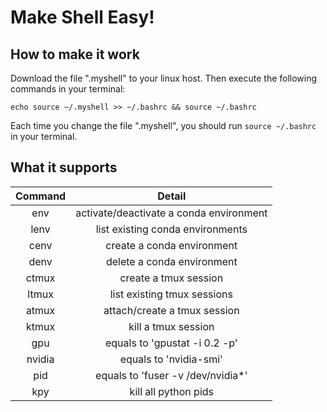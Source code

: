 # Make Shell Easy!
## How to make it work
Download the file ".myshell" to your linux host. 
Then execute the following commands in your terminal:
```shell
echo source ~/.myshell >> ~/.bashrc && source ~/.bashrc
```
Each time you change the file ".myshell", you should run ```source ~/.bashrc``` in your terminal.

## What it supports

| Command |                 Detail                  |
| :-----: | :-------------------------------------: |
|   env   | activate/deactivate a conda environment |
|  lenv   |    list existing conda environments     |
|  cenv   |       create a conda environment        |
|  denv   |       delete a conda environment        |
|  ctmux  |          create a tmux session          |
|  ltmux  |       list existing tmux sessions       |
|  atmux  |      attach/create a tmux session       |
|  ktmux  |           kill a tmux session           |
|   gpu   |      equals to 'gpustat -i 0.2 -p'      |
| nvidia  |         equals to 'nvidia-smi'          |
|   pid   |    equals to 'fuser -v /dev/nvidia*'    |
|   kpy   |    kill all python pids    |
